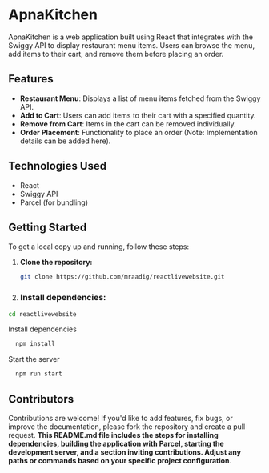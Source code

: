 # ApnaKitchen

ApnaKitchen is a web application built using React that integrates with the Swiggy API to display restaurant menu items. Users can browse the menu, add items to their cart, and remove them before placing an order.

## Features

- **Restaurant Menu**: Displays a list of menu items fetched from the Swiggy API.
- **Add to Cart**: Users can add items to their cart with a specified quantity.
- **Remove from Cart**: Items in the cart can be removed individually.
- **Order Placement**: Functionality to place an order (Note: Implementation details can be added here).

## Technologies Used

- React
- Swiggy API
- Parcel (for bundling)

## Getting Started

To get a local copy up and running, follow these steps:

1. **Clone the repository:**

   ```bash
   git clone https://github.com/mraadig/reactlivewebsite.git


2. ### Install dependencies:

```bash
cd reactlivewebsite
```

Install dependencies

```bash
  npm install
```

Start the server

```bash
  npm run start
```
## Contributors
Contributions are welcome! If you'd like to add features, fix bugs, or improve the documentation, please fork the repository and create a pull request.
**This README.md file includes the steps for installing dependencies, building the application with Parcel, starting the development server, and a section inviting contributions. Adjust any paths or commands based on your specific project configuration**.


